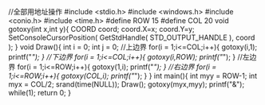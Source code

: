 //全部用地址操作
#include <stdio.h>
#include <windows.h>
#include <conio.h>
#include <time.h>
#define ROW 15
#define COL 20
void gotoxy(int x,int y){
	COORD coord;
	coord.X=x;
	coord.Y=y;
	SetConsoleCursorPosition( GetStdHandle( STD_OUTPUT_HANDLE ), coord );
}
void Draw(){ 
	int i = 0;
	int j = 0;
	//上边界
	for(i = 1;i<=COL;i++){
		gotoxy(i,1);
		printf("*");
	}
	//下边界
	for(i = 1;i<=COL;i++){
		gotoxy(i,ROW);
		printf("*");
	}
	//左边界
	for(i = 1;i<=ROW;i++){
		gotoxy(1,i);
		printf("*");
	}
	//右边界
	for(i = 1;i<=ROW;i++){
		gotoxy(COL,i);
		printf("*");
	}
}
int main(){
	int myy = ROW-1;
	int myx = COL/2;
	srand(time(NULL));
	Draw();
	gotoxy(myx,myy);
	printf("&");
	while(1);
	return 0;
}

